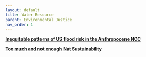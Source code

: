 ```yaml
---
layout: default
title: Water Resource
parent: Environmental Justice
nav_order: 1
---
```


[__Inequitable patterns of US flood risk in the Anthropocene NCC__](https://www.nature.com/articles/s41558-021-01265-6.)


__[Too much and not enough Nat Sustainability](https://www.nature.com/articles/s41893-021-00766-8)__
